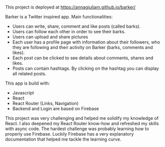 
This project is deployed at  https://annagiuliam.github.io/barker/

Barker is a Twitter inspired app. Main functionalities:
* Users can write, share, comment and like posts (called barks).
* Users can follow each other in order to see their barks.
* Users can upload and share pictures
* Each user has a profile page with information about their followers, who they are following and their activity on Barker (barks, comments and likes).
* Each post can be clicked to see details about comments, shares and likes.
* Posts can contain hashtags. By clicking on the hashtag you can display all related posts.


This app is build with:
* Javascript
* React
* React Router (Links, Navigation)
* Backend and Login are based on Firebase

This project was very challenging and helped me solidify my knowledge of React.
I also deepened my React Router know-how and refreshed my skills with async code.
The hardest challenge was probably learning how to properly use Firebase. Luckily Firebase has a very explanatory documentation that helped me tackle the learning curve.